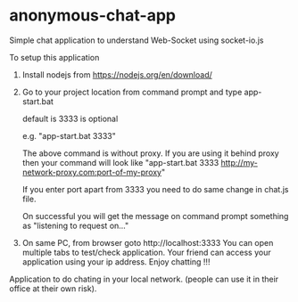 # anonymous-chat-app
Simple chat application to understand Web-Socket using socket-io.js

To setup this application 

1. Install nodejs from https://nodejs.org/en/download/

2. Go to your project location from command prompt and type
    app-start.bat <port> <proxy>
    
    <port> default is 3333
    <proxy> is optional
    
    e.g.  "app-start.bat 3333"

    The above command is without proxy. If you are using it behind proxy then your command will look like
          "app-start.bat 3333 http://my-network-proxy.com:port-of-my-proxy"

    If you enter port apart from 3333 you need to do same change in chat.js file.

    On successful you will get the message on command prompt something as "listening to request on..."

3. On same PC, from browser goto http://localhost:3333
   You can open multiple tabs to test/check application.
   Your friend can access your application using your ip address. Enjoy chatting !!! 

Application to do chating in your local network. (people can use it in their office at their own risk).